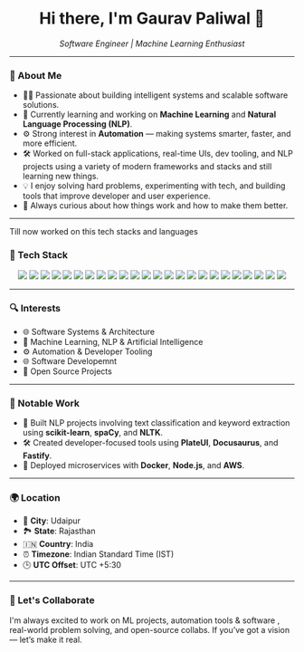 <h1 align="center">Hi there, I'm Gaurav Paliwal 👋</h1>

<p align="center">
  <em> Software Engineer | Machine Learning Enthusiast </em>
</p>

---

### 🚀 About Me

- 👨‍💻 Passionate about building intelligent systems and scalable software solutions.
- 🤖 Currently learning and working on **Machine Learning** and **Natural Language Processing (NLP)**.
- ⚙️ Strong interest in **Automation** — making systems smarter, faster, and more efficient.
- 🛠️ Worked on full-stack applications, real-time UIs, dev tooling, and NLP projects using a variety of modern frameworks and stacks and still learning new things.
- 💡 I enjoy solving hard problems, experimenting with tech, and building tools that improve developer and user experience.
- 🧠 Always curious about how things work and how to make them better.

---
Till now worked on this tech stacks and languages 
### 🧰 Tech Stack

<p align="center">
  <!-- Frontend -->
  <img src="https://img.shields.io/badge/HTML5-E34F26?logo=html5&logoColor=fff&style=for-the-badge" />
  <img src="https://img.shields.io/badge/CSS3-1572B6?logo=css3&logoColor=fff&style=for-the-badge" />
  <img src="https://img.shields.io/badge/TailwindCSS-06B6D4?logo=tailwindcss&logoColor=fff&style=for-the-badge" />
  <img src="https://img.shields.io/badge/React.js-61DAFB?logo=react&logoColor=000&style=for-the-badge" />
  <img src="https://img.shields.io/badge/Next.js-000?logo=nextdotjs&logoColor=fff&style=for-the-badge" />
  <img src="https://img.shields.io/badge/Framer%20Motion-EF0179?logo=framer&logoColor=fff&style=for-the-badge" />
  <img src="https://img.shields.io/badge/PlateUI-000?style=for-the-badge" />
  <img src="https://img.shields.io/badge/Docusaurus-0A0A0A?logo=docusaurus&logoColor=fff&style=for-the-badge" />
  
  <!-- Backend -->
  <img src="https://img.shields.io/badge/Node.js-339933?logo=nodedotjs&logoColor=fff&style=for-the-badge" />
  <img src="https://img.shields.io/badge/Express.js-000000?logo=express&logoColor=white&style=for-the-badge" />
  <img src="https://img.shields.io/badge/Fastify-000000?logo=fastify&logoColor=white&style=for-the-badge" />
  
  <!-- Databases & Infra -->
  <img src="https://img.shields.io/badge/MongoDB-47A248?logo=mongodb&logoColor=fff&style=for-the-badge" />
  <img src="https://img.shields.io/badge/PostgreSQL-4169E1?logo=postgresql&logoColor=fff&style=for-the-badge" />
  <img src="https://img.shields.io/badge/Docker-2496ED?logo=docker&logoColor=fff&style=for-the-badge" />
  <img src="https://img.shields.io/badge/AWS-232F3E?logo=amazonaws&logoColor=fff&style=for-the-badge" />
  
  <!-- ML / NLP -->
  <img src="https://img.shields.io/badge/Python-3776AB?logo=python&logoColor=fff&style=for-the-badge" />
  <img src="https://img.shields.io/badge/scikit--learn-F7931E?logo=scikit-learn&logoColor=fff&style=for-the-badge" />
  <img src="https://img.shields.io/badge/NLTK-85A6C8?style=for-the-badge" />
  <img src="https://img.shields.io/badge/spaCy-000000?style=for-the-badge&logoColor=white" />
  
  <!-- Programming -->
  <img src="https://img.shields.io/badge/JavaScript-F7DF1E?logo=javascript&logoColor=000&style=for-the-badge" />
  <img src="https://img.shields.io/badge/TypeScript-3178C6?logo=typescript&logoColor=fff&style=for-the-badge" />
  <img src="https://img.shields.io/badge/C++-00599C?logo=cplusplus&logoColor=fff&style=for-the-badge" />
  <img src="https://img.shields.io/badge/Dart-0175C2?logo=dart&logoColor=fff&style=for-the-badge" />
  <img src="https://img.shields.io/badge/Flutter-02569B?logo=flutter&logoColor=fff&style=for-the-badge" />
</p>

---

### 🔍 Interests

- 🌐 Software Systems & Architecture  
- 🤖 Machine Learning, NLP & Artificial Intelligence  
- ⚙️ Automation & Developer Tooling
- 🌐 Software Developemnt
- 🧰 Open Source Projects  

---

### 🧠 Notable Work

- 🧾 Built NLP projects involving text classification  and keyword extraction using **scikit-learn**, **spaCy**, and **NLTK**.
- 🛠️ Created developer-focused tools using **PlateUI**, **Docusaurus**, and **Fastify**.
- 🚢 Deployed microservices with **Docker**, **Node.js**, and **AWS**.
---

### 🌍 Location

- 📍 **City**: Udaipur  
- 🏞️ **State**: Rajasthan  
- 🇮🇳 **Country**: India  
- ⏰ **Timezone**: Indian Standard Time (IST)  
- 🕒 **UTC Offset**: UTC +5:30  

---

### 🤝 Let's Collaborate

I'm always excited to work on ML projects, automation tools & software , real-world problem solving, and open-source collabs. If you’ve got a vision — let’s make it real.


